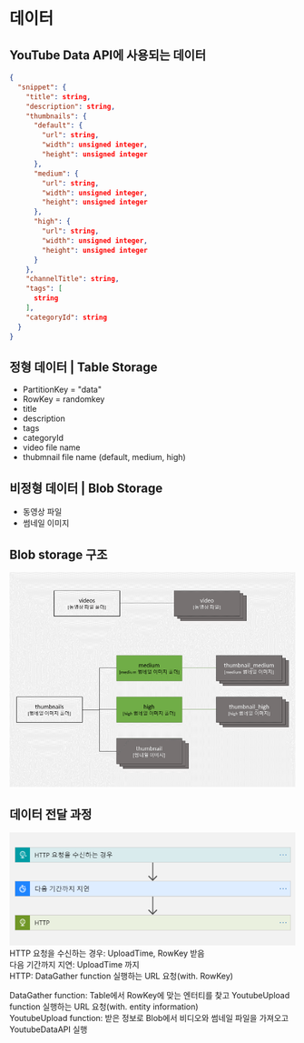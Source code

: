 데이터
===

YouTube Data API에 사용되는  데이터
---

``` json
{
  "snippet": {
    "title": string,
    "description": string,
    "thumbnails": {
      "default": {
        "url": string,
        "width": unsigned integer,
        "height": unsigned integer
      },
      "medium": {
        "url": string,
        "width": unsigned integer,
        "height": unsigned integer
      },
      "high": {
        "url": string,
        "width": unsigned integer,
        "height": unsigned integer
      }
    },
    "channelTitle": string,
    "tags": [
      string
    ],
    "categoryId": string
  }
}
```

정형 데이터 | Table Storage
---

- PartitionKey = "data"
- RowKey = randomkey
- title
- description
- tags
- categoryId
- video file name
- thubmnail file name (default, medium, high)

비정형 데이터 | Blob Storage
---

- 동영상 파일
- 썸네일 이미지

Blob storage 구조
---

![data structure](./img/datastructure.png)

데이터 전달 과정
---

![LogicApps](./img/logicapps.png)
HTTP 요청을 수신하는 경우: UploadTime, RowKey 받음  
다음 기간까지 지연: UploadTime 까지  
HTTP: DataGather function 실행하는 URL 요청(with. RowKey)  
  
DataGather function: Table에서 RowKey에 맞는 엔터티를 찾고 YoutubeUpload function 실행하는 URL 요청(with. entity information)  
YoutubeUpload function: 받은 정보로 Blob에서 비디오와 썸네일 파일을 가져오고 YoutubeDataAPI 실행
